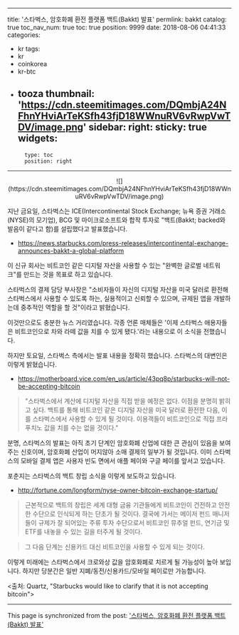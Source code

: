 
---
title: '스타벅스, 암호화폐 환전 플랫폼 백트(Bakkt) 발표'
permlink: bakkt
catalog: true
toc_nav_num: true
toc: true
position: 9999
date: 2018-08-06 04:41:33
categories:
- kr
tags:
- kr
- coinkorea
- kr-btc
- tooza
thumbnail: 'https://cdn.steemitimages.com/DQmbjA24NFhnYHviArTeKSfh43fjD18WWnuRV6vRwpVwTDV/image.png'
sidebar:
    right:
        sticky: true
widgets:
    -
        type: toc
        position: right
---


<center>
![](https://cdn.steemitimages.com/DQmbjA24NFhnYHviArTeKSfh43fjD18WWnuRV6vRwpVwTDV/image.png)
</center>

지난 금요일, 스타벅스는 ICE(Intercontinental Stock Exchange; 뉴욕 증권 거래소(NYSE)의 모기업), BCG 및 마이크로소프트와 합작 투자로 "백트(Bakkt; backed와 발음이 같다고 함)를 설립했다고 발표했습니다. 

- https://news.starbucks.com/press-releases/intercontinental-exchange-announces-bakkt-a-global-platform

이 신규 회사는 비트코인 같은 디지털 자산을 사용할 수 있는 "완벽한 글로벌 네트워크"를 만드는 것을 목표로 하고 있습니다. 

스타벅스의 결제 담당 부사장은 "소비자들이 자신의 디지털 자산을 미국 달러로 환전해 스타벅스에서 사용할 수 있도록 하는, 실용적이고 신뢰할 수 있으며, 규제된 앱을 개발하는데 중추적인 역할을 할 것"이라고 밝혔습니다.

이것만으로도 충분한 뉴스 거리였습니다. 각종 언론 매체들은 '이제 스타벅스 애용자들은 비트코인으로 차와 라떼 값을 치를 수 있게 됐다.'라는 내용으로 이 소식을 전했습니다. 

하지만 토요일, 스타벅스 측에서는 발표 내용을 정확히 했습니다. 스타벅스의 대변인은 이렇게 밝혔습니다.

- https://motherboard.vice.com/en_us/article/43pq8p/starbucks-will-not-be-accepting-bitcoin

> "스타벅스에서 계산에 디지털 자산을 직접 받을 예정은 없다. 이점을 분명히 밝히고 싶다. 백트를 통해 비트코인 같은 디지털 자산을 미국 달러로 환전한 다음, 이를 스타벅스에서 사용할 수 있게 될 것이다. 이용객들이 비트코인으로 직접 프라푸치노 값을 치를 수는 없을 것이다." 

분명, 스타벅스의 발표는 아직 초기 단계인 암호화폐 산업에 대한 큰 관심이 있음을 보여주는 신호이며, 암호화폐 산업이 머지않아 소매 결제의 일부가 될 것입니다. 이미 스타벅스의 모바일 결제 앱은 사용자 빈도 면에서 애플 페이와 구글 페이를 앞서고 있습니다. 

포춘지는 스타벅스의 백트 창립 소식을 이렇게 보도하고 있습니다. 
- http://fortune.com/longform/nyse-owner-bitcoin-exchange-startup/

> 근본적으로 백트의 창립은 세계 대형 금융 기관들에게 비트코인이 건전하고 안전한 수단으로 인식되게 하는 단초가 될 것이다. 결국에 가서는 메이저 펀드 매니저들이 규제가 잘 되어있는 주류 투자 수단으로서 비트코인 뮤추얼 펀드, 연기금 및 ETF를 내놓을 수 있는 길을 터주게 될 것이다.   

> 그 다음 단계는 신용카드 대신 비트코인을 사용할 수 있게 되는 것이다.

이렇게 미래에는 스타벅스에서 크로와상 값을 암호화폐로 치르게 될 가능성이 높아 보입니다. 하지만 당분간은 일반 지폐/동전/신용카드/모바일 페이로만 가능합니다. 

<출처: Quartz, "Starbucks would like to clarify that it is not accepting bitcoin">

- - -

This page is synchronized from the post: ['스타벅스, 암호화폐 환전 플랫폼 백트(Bakkt) 발표'](https://steemit.com/@pius.pius/bakkt)
